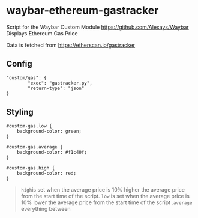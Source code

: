 # waybar-ethereum-gastracker
Script for the Waybar Custom Module https://github.com/Alexays/Waybar
Displays Ethereum Gas Price

Data is fetched from https://etherscan.io/gastracker

## Config
```
"custom/gas": {
        "exec": "gastracker.py",
        "return-type": "json"
}
```

## Styling
```
#custom-gas.low {
    background-color: green;
}

#custom-gas.average {
    background-color: #f1c40f;
}

#custom-gas.high {
    background-color: red;
}
```
>`high`is set when the average price is 10% higher the average price from the start time of the script.
>`low` is set when the average price is 10% lower the average price from the start time of the script
>.`average` everything between
